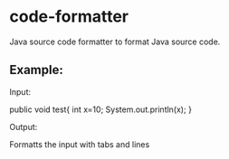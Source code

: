 code-formatter
==============

Java source code formatter to format Java source code.

Example:
--------

Input: 

public void test{ int x=10; System.out.println(x); }

Output:

Formatts the input with tabs and lines
